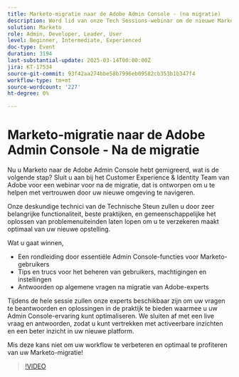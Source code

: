 ```yaml
---
title: Marketo-migratie naar de Adobe Admin Console - (na migratie)
description: Word lid van onze Tech Sessions-webinar om de nieuwe Marketo-instellingen in de Adobe Admin Console te beheren! Lees belangrijke functies, best practices en tips voor het oplossen van problemen van het Adobe Customer Experience & Identity Team. Verbeter inzicht in het beheren van gebruikers, toestemmingen, en montages, en krijg antwoorden op gemeenschappelijke post-migratie vragen. Mis de live vragen en antwoorden niet voor oplossingen in de praktijk en inzichten in acties om uw workflow te optimaliseren!
solution: Marketo
role: Admin, Developer, Leader, User
level: Beginner, Intermediate, Experienced
doc-type: Event
duration: 3194
last-substantial-update: 2025-03-14T00:00:00Z
jira: KT-17534
source-git-commit: 93f42aa274bbe58b7996eb09582cb353b1b347f4
workflow-type: tm+mt
source-wordcount: '227'
ht-degree: 0%

---
```



# Marketo-migratie naar de Adobe Admin Console - Na de migratie


Nu u Marketo naar de Adobe Admin Console hebt gemigreerd, wat is de volgende stap? Sluit u aan bij het Customer Experience &amp; Identity Team van Adobe voor een webinar voor na de migratie, dat is ontworpen om u te helpen met vertrouwen door uw nieuwe omgeving te navigeren.

Onze deskundige technici van de Technische Steun zullen u door zeer belangrijke functionaliteit, beste praktijken, en gemeenschappelijke het oplossen van problemenuiteinden laten lopen om u te verzekeren maakt optimaal van uw nieuwe opstelling.

Wat u gaat winnen,

* Een rondleiding door essentiële Admin Console-functies voor Marketo-gebruikers
* Tips en trucs voor het beheren van gebruikers, machtigingen en instellingen
* Antwoorden op algemene vragen na migratie van Adobe-experts

Tijdens de hele sessie zullen onze experts beschikbaar zijn om uw vragen te beantwoorden en oplossingen in de praktijk te bieden waarmee u uw Admin Console-ervaring kunt optimaliseren. We sluiten af met een live vraag en antwoorden, zodat u kunt vertrekken met activeerbare inzichten en een beter inzicht in uw nieuwe platform.

Mis deze kans niet om uw workflow te verbeteren en optimaal te profiteren van uw Marketo-migratie!

>[!VIDEO](https://video.tv.adobe.com/v/3451635/?learn=on&enablevpops)
